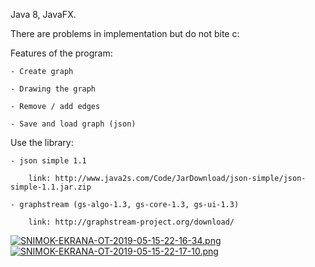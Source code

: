 Java 8, JavaFX.

There are problems in implementation but do not bite c:

Features of the program:

	- Create graph
	
	- Drawing the graph
	
	- Remove / add edges
	
	- Save and load graph (json)
	
	
Use the library:

	- json simple 1.1
	
		link: http://www.java2s.com/Code/JarDownload/json-simple/json-simple-1.1.jar.zip
		
	- graphstream (gs-algo-1.3, gs-core-1.3, gs-ui-1.3)
	
		link: http://graphstream-project.org/download/
		
		
<a href="https://imageshost.ru/image/at3S6"><img src="https://imageshost.ru/images/2019/05/15/SNIMOK-EKRANA-OT-2019-05-15-22-16-34.png" alt="SNIMOK-EKRANA-OT-2019-05-15-22-16-34.png" border="0"></a>
<a href="https://imageshost.ru/image/ato6q"><img src="https://imageshost.ru/images/2019/05/15/SNIMOK-EKRANA-OT-2019-05-15-22-17-10.png" alt="SNIMOK-EKRANA-OT-2019-05-15-22-17-10.png" border="0"></a>

